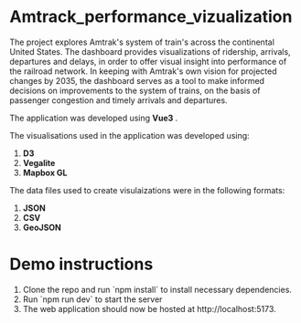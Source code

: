 # Amtrack_performance_vizualization

The project explores Amtrak's system of train's across the continental United States. The dashboard provides visualizations of ridership, arrivals, departures and delays, in order to offer visual insight into performance of the railroad network. In keeping with Amtrak's own vision for projected changes by 2035, the dashboard serves as a tool to make informed decisions on improvements to the system of trains, on the basis of passenger congestion and timely arrivals and departures.

The application was developed using <b> Vue3 </b>.

The visualisations used in the application was developed using:
<ol>
  <li> <b>D3</b> </li>
  <li> <b>Vegalite</b> </li>
  <li> <b>Mapbox GL</b> </li>
</ol>

The data files used to create visulaizations were in the following formats:
<ol>
  <li> <b>JSON</b> </li>
  <li> <b>CSV</b> </li>
  <li> <b>GeoJSON</b> </li>
</ol>

# Demo instructions

<ol>
<li> Clone the repo and run `npm install` to install necessary dependencies. </li>
<li>Run `npm run dev` to start the server</li>
<li>The web application should now be hosted at http://localhost:5173.</li>
</ol>
